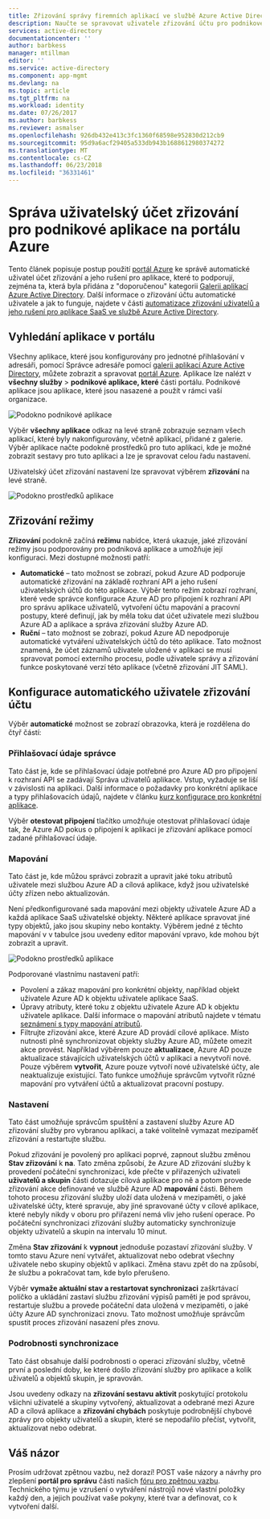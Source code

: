 ```yaml
---
title: Zřizování správy firemních aplikací ve službě Azure Active Directory uživatelů | Microsoft Docs
description: Naučte se spravovat uživatele zřizování účtu pro podnikové aplikace pomocí služby Azure Active Directory
services: active-directory
documentationcenter: ''
author: barbkess
manager: mtillman
editor: ''
ms.service: active-directory
ms.component: app-mgmt
ms.devlang: na
ms.topic: article
ms.tgt_pltfrm: na
ms.workload: identity
ms.date: 07/26/2017
ms.author: barbkess
ms.reviewer: asmalser
ms.openlocfilehash: 926db432e413c3fc1360f68598e952830d212cb9
ms.sourcegitcommit: 95d9a6acf29405a533db943b1688612980374272
ms.translationtype: MT
ms.contentlocale: cs-CZ
ms.lasthandoff: 06/23/2018
ms.locfileid: "36331461"
---
```

# <a name="managing-user-account-provisioning-for-enterprise-apps-in-the-azure-portal"></a>Správa uživatelský účet zřizování pro podnikové aplikace na portálu Azure
Tento článek popisuje postup použití [portál Azure](https://portal.azure.com) ke správě automatické uživatel účet zřizování a jeho rušení pro aplikace, které to podporují, zejména ta, která byla přidána z "doporučenou" kategorii [ Galerii aplikací Azure Active Directory](what-is-single-sign-on.md#get-started-with-the-azure-ad-application-gallery). Další informace o zřizování účtu automatické uživatele a jak to funguje, najdete v části [automatizace zřizování uživatelů a jeho rušení pro aplikace SaaS ve službě Azure Active Directory](../active-directory-saas-app-provisioning.md).

## <a name="finding-your-apps-in-the-portal"></a>Vyhledání aplikace v portálu
Všechny aplikace, které jsou konfigurovány pro jednotné přihlašování v adresáři, pomocí Správce adresáře pomocí [galerii aplikací Azure Active Directory](what-is-single-sign-on.md#get-started-with-the-azure-ad-application-gallery), můžete zobrazit a spravovat [portál Azure](https://portal.azure.com). Aplikace lze nalézt v **všechny služby** &gt; **podnikové aplikace, které** části portálu. Podnikové aplikace jsou aplikace, které jsou nasazené a použít v rámci vaší organizace.

![Podokno podnikové aplikace](./media/configure-automatic-user-provisioning-portal/enterprise-apps-pane.png)

Výběr **všechny aplikace** odkaz na levé straně zobrazuje seznam všech aplikací, které byly nakonfigurovány, včetně aplikací, přidané z galerie. Výběr aplikace načte podokně prostředků pro tuto aplikaci, kde je možné zobrazit sestavy pro tuto aplikaci a lze je spravovat celou řadu nastavení.

Uživatelský účet zřizování nastavení lze spravovat výběrem **zřizování** na levé straně.

![Podokno prostředků aplikace](./media/configure-automatic-user-provisioning-portal/enterprise-apps-provisioning.png)

## <a name="provisioning-modes"></a>Zřizování režimy
**Zřizování** podokně začíná **režimu** nabídce, která ukazuje, jaké zřizování režimy jsou podporovány pro podniková aplikace a umožňuje její konfiguraci. Mezi dostupné možnosti patří:

* **Automatické** – tato možnost se zobrazí, pokud Azure AD podporuje automatické zřizování na základě rozhraní API a jeho rušení uživatelských účtů do této aplikace. Výběr tento režim zobrazí rozhraní, které vede správce konfigurace Azure AD pro připojení k rozhraní API pro správu aplikace uživatelů, vytvoření účtu mapování a pracovní postupy, které definují, jak by měla toku dat účet uživatele mezi službou Azure AD a aplikace a správa zřizování služby Azure AD.
* **Ruční** – tato možnost se zobrazí, pokud Azure AD nepodporuje automatické vytváření uživatelských účtů do této aplikace. Tato možnost znamená, že účet záznamů uživatele uložené v aplikaci se musí spravovat pomocí externího procesu, podle uživatele správy a zřizování funkce poskytované verzí této aplikace (včetně zřizování JIT SAML).

## <a name="configuring-automatic-user-account-provisioning"></a>Konfigurace automatického uživatele zřizování účtu
Výběr **automatické** možnost se zobrazí obrazovka, která je rozdělena do čtyř částí:

### <a name="admin-credentials"></a>Přihlašovací údaje správce
Tato část je, kde se přihlašovací údaje potřebné pro Azure AD pro připojení k rozhraní API se zadávají Správa uživatelů aplikace. Vstup, vyžaduje se liší v závislosti na aplikaci. Další informace o požadavky pro konkrétní aplikace a typy přihlašovacích údajů, najdete v článku [kurz konfigurace pro konkrétní aplikace](../active-directory-saas-app-provisioning.md).

Výběr **otestovat připojení** tlačítko umožňuje otestovat přihlašovací údaje tak, že Azure AD pokus o připojení k aplikaci je zřizování aplikace pomocí zadané přihlašovací údaje.

### <a name="mappings"></a>Mapování
Tato část je, kde můžou správci zobrazit a upravit jaké toku atributů uživatele mezi službou Azure AD a cílová aplikace, když jsou uživatelské účty zřízen nebo aktualizován.

Není předkonfigurované sada mapování mezi objekty uživatele Azure AD a každá aplikace SaaS uživatelské objekty. Některé aplikace spravovat jiné typy objektů, jako jsou skupiny nebo kontakty. Výběrem jedné z těchto mapování v v tabulce jsou uvedeny editor mapování vpravo, kde mohou být zobrazit a upravit.

![Podokno prostředků aplikace](./media/configure-automatic-user-provisioning-portal/enterprise-apps-provisioning-mapping.png)

Podporované vlastnímu nastavení patří:

* Povolení a zákaz mapování pro konkrétní objekty, například objekt uživatele Azure AD k objektu uživatele aplikace SaaS.
* Úpravy atributy, které toku z objektu uživatele Azure AD k objektu uživatele aplikace. Další informace o mapování atributů najdete v tématu [seznámení s typy mapování atributů](../active-directory-saas-customizing-attribute-mappings.md#understanding-attribute-mapping-types).
* Filtrujte zřizování akce, které Azure AD provádí cílové aplikace. Místo nutnosti plně synchronizovat objekty služby Azure AD, můžete omezit akce provést. Například výběrem pouze **aktualizace**, Azure AD pouze aktualizace stávajících uživatelských účtů v aplikaci a nevytvoří nové. Pouze výběrem **vytvořit**, Azure pouze vytvoří nové uživatelské účty, ale neaktualizuje existující. Tato funkce umožňuje správcům vytvořit různé mapování pro vytváření účtů a aktualizovat pracovní postupy.

### <a name="settings"></a>Nastavení
Tato část umožňuje správcům spuštění a zastavení služby Azure AD zřizování služby pro vybranou aplikaci, a také volitelně vymazat mezipaměť zřizování a restartujte službu.

Pokud zřizování je povolený pro aplikaci poprvé, zapnout službu změnou **Stav zřizování** k **na**. Tato změna způsobí, že Azure AD zřizování služby k provedení počáteční synchronizaci, kde přečte v přiřazených uživateli **uživatelů a skupin** části dotazuje cílová aplikace pro ně a potom provede zřizování akce definované ve službě Azure AD **mapování** části. Během tohoto procesu zřizování služby uloží data uložená v mezipaměti, o jaké uživatelské účty, které spravuje, aby jiné spravované účty v cílové aplikace, které nebyly nikdy v oboru pro přiřazení nemá vliv jeho rušení operace. Po počáteční synchronizaci zřizování služby automaticky synchronizuje objekty uživatelů a skupin na intervalu 10 minut.

Změna **Stav zřizování** k **vypnout** jednoduše pozastaví zřizování služby. V tomto stavu Azure není vytvářet, aktualizovat nebo odebrat všechny uživatele nebo skupiny objektů v aplikaci. Změna stavu zpět do na způsobí, že službu a pokračovat tam, kde bylo přerušeno.

Výběr **vymaže aktuální stav a restartovat synchronizaci** zaškrtávací políčko a ukládání zastaví službu zřizování výpisů paměti je pod správou, restartuje službu a provede počáteční data uložená v mezipaměti, o jaké účty Azure AD synchronizaci znovu. Tato možnost umožňuje správcům spustit proces zřizování nasazení přes znovu.

### <a name="synchronization-details"></a>Podrobnosti synchronizace
Tato část obsahuje další podrobnosti o operaci zřizování služby, včetně první a poslední doby, ke které došlo zřizování služby pro aplikace a kolik uživatelů a objektů skupin, je spravován.

Jsou uvedeny odkazy na **zřizování sestavu aktivit** poskytující protokolu všichni uživatelé a skupiny vytvořený, aktualizovat a odebrané mezi Azure AD a cílová aplikace a **zřizování chybách** poskytuje podrobnější chybové zprávy pro objekty uživatelů a skupin, které se nepodařilo přečíst, vytvořit, aktualizovat nebo odebrat. 

## <a name="feedback"></a>Váš názor

Prosím udržovat zpětnou vazbu, než dorazí! POST vaše názory a návrhy pro zlepšení **portál pro správu** části našich [fóru pro zpětnou vazbu](https://feedback.azure.com/forums/169401-azure-active-directory/category/162510-admin-portal).  Technického týmu je vzrušení o vytváření nástrojů nové vlastní položky každý den, a jejich používat vaše pokyny, které tvar a definovat, co k vytvoření další.

